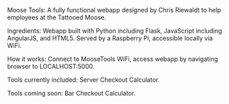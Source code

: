 Moose Tools: A fully functional webapp designed by Chris Riewaldt to help employees at the Tattooed Moose.

Ingredients: Webapp built with Python including Flask, JavaScript including AngularJS, and HTML5. Served by a Raspberry Pi, accessible locally via WiFi.

How it works: Connect to MooseTools WiFi, access webapp by navigating browser to LOCALHOST:5000.

Tools currently included: Server Checkout Calculator.

Tools coming soon: Bar Checkout Calculator.
